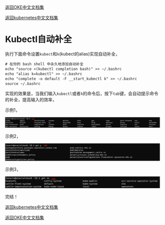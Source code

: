 [返回OKE中文文档集](../../README.md)

[返回kubernetes中文文档集](../README.md)

# Kubectl自动补全

执行下面命令设置`kubect`和`k`(kubect的alias)实现自动补全，

```
# 在你的 bash shell 中永久地添加自动补全
echo "source <(kubectl completion bash)" >> ~/.bashrc 
echo "alias k=kubectl" >> ~/.bashrc
echo "complete -o default -F __start_kubectl k" >> ~/.bashrc
source ~/.bashrc
```

实现的效果是，当我们输入`kubectl`或者`k`的命令后，按下`tab`键，会自动提示命令的补全，提高输入的效率，

示例1，

![image-20221023083841793](images/image-20221023083841793.png)

示例2，

![image-20221023083950210](images/image-20221023083950210.png)

示例3，

![image-20221023084042840](images/image-20221023084042840.png)

完结！

[返回kubernetes中文文档集](../README.md)

[返回OKE中文文档集](../../README.md)
